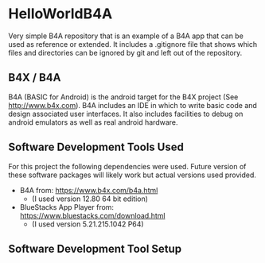 # HelloWorldB4A
Very simple B4A repository that is an example of a B4A app that can be used as reference or extended.  It includes a .gitignore file that shows which files and directories can be ignored by git and left out of the repository.

## B4X / B4A
B4A (BASIC for Android) is the android target for the B4X project (See http://www.b4x.com).  B4A includes an IDE in which to write basic code and design associated user interfaces.  It also includes facilities to debug on android emulators as well as real android hardware.

## Software Development Tools Used
For this project the following dependencies were used.  Future version of these software packages will likely work but actual versions used provided.
- B4A from: https://www.b4x.com/b4a.html
  - (I used version 12.80 64 bit edition)
- BlueStacks App Player from: https://www.bluestacks.com/download.html
  - (I used version  5.21.215.1042 P64)

## Software Development Tool Setup
